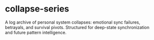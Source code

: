 # collapse-series
A log archive of personal system collapses: emotional sync failures, betrayals, and survival pivots. Structured for deep-state synchronization and future pattern intelligence.
